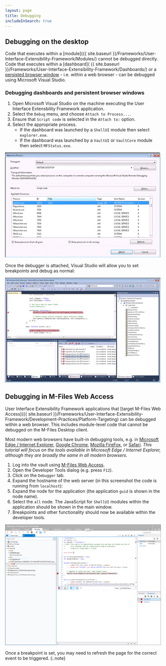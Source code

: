 ```yaml
---
layout: page
title: Debugging
includeInSearch: true
---
```


## Debugging on the desktop

Code that executes within a [module]({{ site.baseurl }}/Frameworks/User-Interface-Extensibility-Framework/Modules/) cannot be debugged directly.  Code that executes within a [dashboard]( {{ site.baseurl }}/Frameworks/User-Interface-Extensibility-Framework/Dashboards/) or a [persisted browser window](https://www.m-files.com/UI_Extensibility_Framework/index.html#PersistentWWWSessions.html) - i.e. within a web browser - can be debugged using Microsoft Visual Studio.

### Debugging dashboards and persistent browser windows

1. Open Microsoft Visual Studio on the machine executing the User Interface Extensbility Framework application.
2. Select the `Debug` menu, and choose `Attach to Process...`.
3. Ensure that `Script code` is selected in the `Attach to:` option.
4. Select the appropriate process.
	* If the dashboard was launched by a `ShellUI` module then select `explorer.exe`.
	* If the dashboard was launched by a `VaultUI` or `VaultCore` module then select `MFStatus.exe`.

![Selecting a process to debug](debugging_attach.png)

Once the debugger is attached, Visual Studio will allow you to set breakpoints and debug as normal:

![Attached debugger](debugging_visualstudio.png)

## Debugging in M-Files Web Access

User Interface Extensibility Framework applications that [target M-Files Web Access]({{ site.baseurl }}/Frameworks/User-Interface-Extensibility-Framework/Development-Practices/Platform-Targeting) can be debugged within a web browser.  This includes module-level code that cannot be debugged on the M-Files Desktop client.

Most modern web browsers have built-in debugging tools, e.g. in [Microsoft Edge / Internet Explorer](https://docs.microsoft.com/en-us/microsoft-edge/f12-devtools-guide), [Google Chrome](https://developers.google.com/web/tools/chrome-devtools/), [Mozilla FireFox](https://developer.mozilla.org/en-US/docs/Tools), or [Safari](https://developer.apple.com/safari/tools/).  *This tutorial will focus on the tools available in Microsoft Edge / Internet Explorer, although they are broadly the same in all modern browsers.*

1. Log into the vault using [M-Files Web Access](https://www.m-files.com/user-guide/latest/eng/Web_access.html).
2. Open the Developer Tools dialog (e.g. press `F12`).
3. Click on the `Debugger` tab.
4. Expand the hostname of the web server (in this screenshot the code is running from `localhost`):
5. Expand the node for the application (the application `guid` is shown in the node name).
6. Select the `all` node.  The JavaScript for `ShellUI` modules within the application should be shown in the main window.
7. Breakpoints and other functionality should now be available within the developer tools.

![Debugging using Microsoft Edge](debugging_microsoftedge.png)

Once a breakpoint is set, you may need to refresh the page for the correct event to be triggered.
{:.note}
